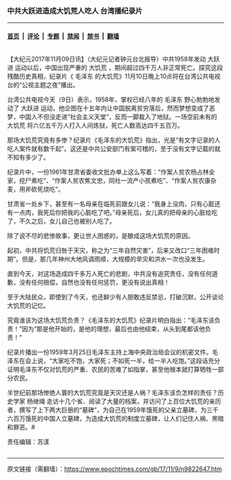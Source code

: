 ### 中共大跃进造成大饥荒人吃人 台湾播纪录片

---

#### [首页](../../../..?n9822647) &nbsp;|&nbsp; [评论](../../../../../epoch-comment?n9822647) &nbsp;|&nbsp; [专题](../../../../../epoch-special?n9822647) &nbsp;|&nbsp; [禁闻](../../../../../epoch-news?n9822647) &nbsp;|&nbsp; [禁书](../../../../../books?n9822647) &nbsp;|&nbsp; [翻墙](https://github.com/gfw-breaker/nogfw/blob/master/README.md?n9822647)


<div class="column" id="artbody" itemprop="articleBody">
 <!-- article content begin -->
 <p>
  【大纪元2017年11月09日讯】（大纪元记者钟元台北报导）中共1958年发动
  <ok href="https://www.epochtimes.com/gb/tag/%E5%A4%A7%E8%B7%83%E8%BF%9B.html">
   大跃进
  </ok>
  运动以后，中国出现严重的
  <ok href="https://www.epochtimes.com/gb/tag/%E5%A4%A7%E9%A5%A5%E8%8D%92.html">
   大饥荒
  </ok>
  ，期间超过四千万人非正常死亡。探究这段残酷历史真相，纪录片《
  <ok href="https://www.epochtimes.com/gb/tag/%E6%AF%9B%E6%B3%BD%E4%B8%9C.html">
   毛泽东
  </ok>
  的大饥荒》11月10日晚上10点将在台湾公共电视台的“公视主题之夜”播出。
 </p>
 <p>
  台湾公共电视今天（9日）表示，1958年，掌权已经八年的
  <ok href="https://www.epochtimes.com/gb/tag/%E6%AF%9B%E6%B3%BD%E4%B8%9C.html">
   毛泽东
  </ok>
  野心勃勃地发动了
  <ok href="https://www.epochtimes.com/gb/tag/%E5%A4%A7%E8%B7%83%E8%BF%9B.html">
   大跃进
  </ok>
  运动，他企图在十五年内让中国脱离贫穷落后，然而梦想变成了恶梦，中国人不但没走进“社会主义天堂”，反而一脚栽入了地狱。一场空前未有的
  <ok href="https://www.epochtimes.com/gb/tag/%E5%A4%A7%E9%A5%A5%E8%8D%92.html">
   大饥荒
  </ok>
  将六亿五千万人打入人间炼狱，死亡人数高达四千五百万。
 </p>
 <p>
  那场大饥荒究竟有多惨？纪录片《毛泽东的大饥荒》指出，光是“有文字记录的人吃人案件就有数千起”。这还是中共公安部门有案可稽的，至于没有文字记载的就不知有多少了。
 </p>
 <p>
  纪录片中，一份1961年甘肃省委收文批办单上这么写着：“作案人贫农杨占林全家，挖尸煮吃”、“作案人贫农焦文忠，同社一流产小孩煮吃”、“作案人贫农康杂麦，用斧砍死烧吃”。
 </p>
 <p>
  甘肃省一处乡下，甚至有一名母亲在临死前跟女儿说：“我身上没肉，只有心脏还有一点肉，我死后你把我的心脏吃了吧。”母亲死后，女儿真的把母亲的心脏给吃了，不久之后，女儿自己也被别人吃了。
 </p>
 <p>
  <center>
  </center>
  除了说不尽的悲惨故事，更让世人困惑的，是酿成这场大饥荒的原因。
 </p>
 <p>
  起初，中共将饥荒归咎于天灾，称之为“三年自然灾害”，后来又改口“三年困难时期”。但是，那几年神州大地风调雨顺，大规模的旱灾和洪水一次也没发生。
 </p>
 <p>
  直到今天，对这场造成四千多万人死亡的悲剧，中共没有追究责任，没有任何道歉，没有任何赔偿，自然也没有任何惩罚，更没有说出真相！
 </p>
 <p>
  至于大陆民众，即使到了今天，也还鲜少有人胆敢违反禁忌，打破沉默，公开谈论大饥荒的记忆。
 </p>
 <p>
  <center>
  </center>
  究竟谁该为这场大饥荒负责？《毛泽东的大饥荒》纪录片明白指出：“毛泽东该负责！”因为“那是他开始的，是他的理想，最后也由他结束，从头到尾都该他负责！”
 </p>
 <p>
  纪录片播出一份1959年3月25日毛泽东主持上海中央政治局会议的机密文件。毛泽东在会上说，“大家吃不饱，大家死；不如死一半，给一半人吃饱。”这段话充分证明毛泽东不仅对饥荒的严重、农民的苦难了如指掌，甚至他根本就打算牺牲一部分农民。
 </p>
 <p>
  半世纪前那场惨绝人寰的大饥荒究竟是天灾还是人祸？毛泽东该负怎样的责任？历史学家
  <ok href="https://www.epochtimes.com/gb/tag/%E6%9D%A8%E7%BB%A7%E7%BB%B3.html">
   杨继绳
  </ok>
  走访十几个省、阅读了大量的档案，并访问了上百位大饥荒的亲历者，撰写了上下两大巨册的“墓碑”，为自己在1959年饿死的父亲立墓碑，为三千六百万饿死的中国人立墓碑，为造成大饥荒的制度立墓碑，让人们记住人祸、黑暗和罪恶。#
 </p>
 <p>
  责任编辑：苏漾
 </p>
 <!-- article content end -->
</div>


---

原文链接（需翻墙）：https://www.epochtimes.com/gb/17/11/9/n9822647.htm